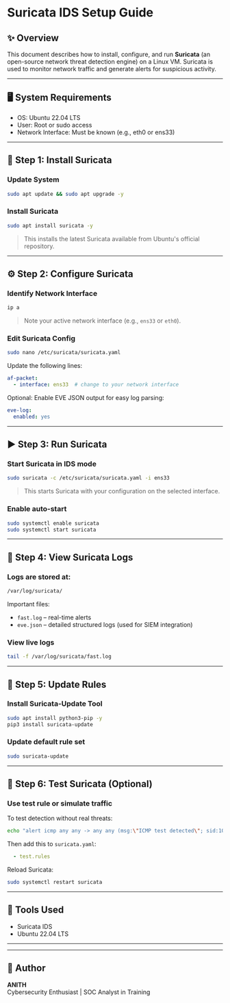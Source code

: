 # Suricata IDS Setup Guide

## ✨ Overview

This document describes how to install, configure, and run **Suricata** (an open-source network threat detection engine) on a Linux VM. Suricata is used to monitor network traffic and generate alerts for suspicious activity.

---

## 🖥️ System Requirements

- OS: Ubuntu 22.04 LTS
- User: Root or sudo access
- Network Interface: Must be known (e.g., eth0 or ens33)

---

## 🔧 Step 1: Install Suricata

### Update System

```bash
sudo apt update && sudo apt upgrade -y
```

### Install Suricata

```bash
sudo apt install suricata -y
```

> This installs the latest Suricata available from Ubuntu's official repository.

---

## ⚙️ Step 2: Configure Suricata

### Identify Network Interface

```bash
ip a
```

> Note your active network interface (e.g., `ens33` or `eth0`).

### Edit Suricata Config

```bash
sudo nano /etc/suricata/suricata.yaml
```

Update the following lines:

```yaml
af-packet:
  - interface: ens33  # change to your network interface
```

Optional: Enable EVE JSON output for easy log parsing:

```yaml
eve-log:
  enabled: yes
```

---

## ▶️ Step 3: Run Suricata

### Start Suricata in IDS mode

```bash
sudo suricata -c /etc/suricata/suricata.yaml -i ens33
```

> This starts Suricata with your configuration on the selected interface.

### Enable auto-start

```bash
sudo systemctl enable suricata
sudo systemctl start suricata
```

---

## 📁 Step 4: View Suricata Logs

### Logs are stored at:

```bash
/var/log/suricata/
```

Important files:

- `fast.log` – real-time alerts
- `eve.json` – detailed structured logs (used for SIEM integration)

### View live logs

```bash
tail -f /var/log/suricata/fast.log
```

---

## 🔄 Step 5: Update Rules

### Install Suricata-Update Tool

```bash
sudo apt install python3-pip -y
pip3 install suricata-update
```

### Update default rule set

```bash
sudo suricata-update
```

---

## 🧪 Step 6: Test Suricata (Optional)

### Use test rule or simulate traffic

To test detection without real threats:

```bash
echo "alert icmp any any -> any any (msg:\"ICMP test detected\"; sid:1000001; rev:1;)" | sudo tee /etc/suricata/rules/test.rules
```

Then add this to `suricata.yaml`:

```yaml
  - test.rules
```

Reload Suricata:

```bash
sudo systemctl restart suricata
```

---

## 🧰 Tools Used

- Suricata IDS
- Ubuntu 22.04 LTS

---

---

## 👤 Author

**ANITH**\
Cybersecurity Enthusiast | SOC Analyst in Training


